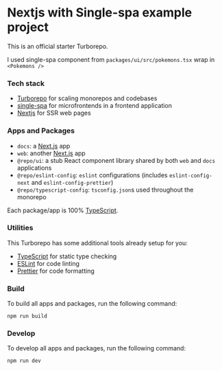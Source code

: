 # Nextjs with Single-spa example project

This is an official starter Turborepo.

I used single-spa component from `packages/ui/src/pokemons.tsx` wrap in `<Pokemons />`

### Tech stack

- [Turborepo](https://turbo.build/repo/docs) for scaling monorepos and codebases
- [single-spa]([https://stenciljs.com/](https://single-spa.js.org/)) for microfrontends in a frontend application
- [Nextjs](https://nextjs.org/) for SSR web pages

### Apps and Packages

- `docs`: a [Next.js](https://nextjs.org/) app
- `web`: another [Next.js](https://nextjs.org/) app
- `@repo/ui`: a stub React component library shared by both `web` and `docs` applications
- `@repo/eslint-config`: `eslint` configurations (includes `eslint-config-next` and `eslint-config-prettier`)
- `@repo/typescript-config`: `tsconfig.json`s used throughout the monorepo

Each package/app is 100% [TypeScript](https://www.typescriptlang.org/).

### Utilities

This Turborepo has some additional tools already setup for you:

- [TypeScript](https://www.typescriptlang.org/) for static type checking
- [ESLint](https://eslint.org/) for code linting
- [Prettier](https://prettier.io) for code formatting

### Build

To build all apps and packages, run the following command:

```
npm run build
```

### Develop

To develop all apps and packages, run the following command:

```
npm run dev
```

